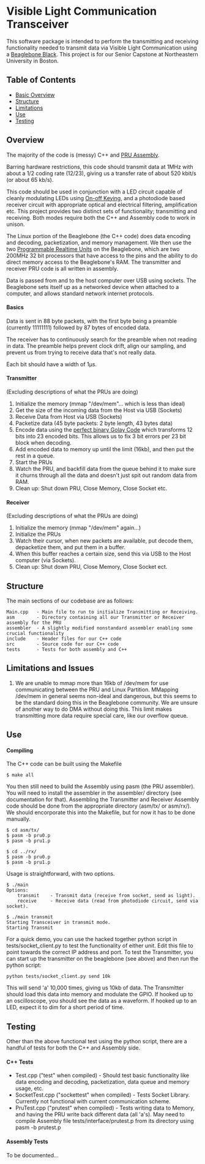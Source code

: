# Visible Light Communication Transceiver
This software package is intended to perform the transmitting and receiving functionality needed to transmit data via Visible Light Communication using a [Beaglebone Black](http://beagleboard.org/black). This project is for our Senior Capstone at Northeastern University in Boston.


## Table of Contents
- [Basic Overview](#overview)
- [Structure](#structure)
- [Limitations](#limitations-and-issues) 
- [Use](#use)
- [Testing](#testing)

## Overview

The majority of the code is (messy) C++ and [PRU Assembly](http://processors.wiki.ti.com/index.php/PRU_Assembly_Instructions#Quick_Branch_if_Not_Equal_.28QBNE.29).

Barring hardware restrictions, this code should transmit data at 1MHz with about a 1/2 coding rate (12/23), giving us a transfer rate of about 520 kbit/s (or about 65 kb/s).

This code should be used in conjunction with a LED circuit capable of cleanly modulating LEDs using [On-off Keying](https://en.wikipedia.org/wiki/On-off_keying), and a photodiode based receiver circuit with appropriate optical and electrical filtering, amplification etc.
This project provides two distinct sets of functionality; transmitting and receiving. Both modes require both the C++ and Assembly code to work in unison.

The Linux portion of the Beaglebone (the C++ code) does data encoding and decoding, packetization, and memory management. We then use the two [Programmable Realtime Units](http://beagleboard.org/pru) on the Beaglebone, which are two 200MHz 32 bit processors that have access to the pins and the ability to do direct memory access to the Beaglebone's RAM. The transmitter and receiver PRU code is all written in assembly.

Data is passed from and to the host computer over USB using sockets. The Beaglebone sets itself up as a networked device when attached to a computer, and allows standard network internet protocols.

#### Basics

Data is sent in 88 byte packets, with the first byte being a preamble (currently 11111111) followed by 87 bytes of encoded data.

The receiver has to continuously search for the preamble when not reading in data. The preamble helps prevent clock drift, align our sampling, and prevent us from trying to receive data that's not really data.

Each bit should have a width of 1μs.

#### Transmitter

(Excluding descriptions of what the PRUs are doing)

1. Initialize the memory (mmap "/dev/mem"... which is less than ideal)
2. Get the size of the incoming data from the Host via USB (Sockets)
3. Receive Data from Host via USB (Sockets)
4. Packetize data (45 byte packets: 2 byte length, 43 bytes data)
5. Encode data using the [perfect binary Golay Code](https://en.wikipedia.org/wiki/Binary_Golay_code) which transforms 12 bits into 23 encoded bits. This allows us to fix 3 bit errors per 23 bit block when decoding.
6. Add encoded data to memory up until the limit (16kb), and then put the rest in a queue.
7. Start the PRUs
8. Watch the PRU, and backfill data from the queue behind it to make sure it churns through all the data and doesn't just spit out random data from RAM.
9. Clean up: Shut down PRU, Close Memory, Close Socket etc.


#### Receiver

(Excluding descriptions of what the PRUs are doing)

1. Initialize the memory (mmap "/dev/mem" again...)
2. Initialize the PRUs
3. Watch their cursor, when new packets are available, put decode them, depacketize them, and put them in a buffer.
4. When this buffer reaches a certain size, send this via USB to the Host computer (via Sockets).
5. Clean up: Shut down PRU, Close Memory, Close Socket ect.


## Structure

The main sections of our codebase are as follows: 

	Main.cpp   - Main file to run to initialize Transmitting or Receiving.
	asm        - Directory containing all our Transmitter or Receiver assembly for the PRU
	assembler  - A slightly modified nonstandard assembler enabling some crucial functionality
	include    - Header files for our C++ code
	src        - Source code for our C++ code
	tests      - Tests for both assembly and C++
	
	
## Limitations and Issues

1. We are unable to mmap more than 16kb of /dev/mem for use communicating between the PRU and Linux Partition. MMapping /dev/mem in general seems non-ideal and dangerous, but this seems to be the standard doing this in the Beaglebone community. We are unsure of another way to do DMA without doing this. This limit makes transmitting more data require special care, like our overflow queue. 

## Use

#### Compiling
The C++ code can be built using the Makefile
	
	$ make all

You then still need to build the Assembly using pasm (the PRU assembler). You will need to install the assembler in the assembler/ directory (see documentation for that). Assembling the Transmitter and Receiver Assembly code should be done from the appropriate directory (asm/tx/ or asm/rx/). We should encorporate this into the Makefile, but for now it has to be done manually.

	$ cd asm/tx/
	$ pasm -b pru0.p
	$ pasm -b pru1.p

	$ cd ../rx/
	$ pasm -b pru0.p
	$ pasm -b pru1.p

Usage is straightforward, with two options.
	
	
    $ ./main 
	Options:
		transmit    - Transmit data (receive from socket, send as light).
		receive     - Receive data (read from photodiode circuit, send via socket).
		
	$ ./main transmit
	Starting Transceiver in transmit mode.
	Starting Transmit

For a quick demo, you can use the hacked together python script in tests/socket_client.py to test the functionality of either unit. Edit this file to point towards the correct IP address and port. To test the Transmitter, you can start up the transmitter on the beaglebone (see above) and then run the python script:

	python tests/socket_client.py send 10k
	
This will send 'a' 10,000 times, giving us 10kb of data. The Transmitter should load this data into memory and modulate the GPIO. If hooked up to an oscilloscope, you should see the data as a waveform. If hooked up to an LED, expect it to dim for a short period of time. 

## Testing

Other than the above functional test using the python script, there are a handful of tests for both the C++ and Assembly side.

#### C++ Tests

* Test.cpp ("test" when compiled) - Should test basic functionality like data encoding and decoding, packetization, data queue and memory usage, etc.
* SocketTest.cpp ("sockettest" when compiled) - Tests Socket Library. Currently not functional with current communication scheme. 
* PruTest.cpp ("prutest" when compiled) - Tests writing data to Memory, and having the PRU write back different data (all 'a's). May need to compile Assembly file tests/interface/prutest.p from its directory using pasm -b prutest.p

#### Assembly Tests

To be documented...



